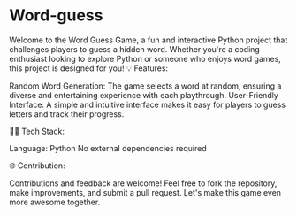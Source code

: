 # Word-guess
Welcome to the Word Guess Game, a fun and interactive Python project that challenges players to guess a hidden word. Whether you're a coding enthusiast looking to explore Python or someone who enjoys word games, this project is designed for you!
💡 Features:

Random Word Generation: The game selects a word at random, ensuring a diverse and entertaining experience with each playthrough.
User-Friendly Interface: A simple and intuitive interface makes it easy for players to guess letters and track their progress.

👩‍💻 Tech Stack:

Language: Python
No external dependencies required

🌐 Contribution:

Contributions and feedback are welcome! Feel free to fork the repository, make improvements, and submit a pull request. Let's make this game even more awesome together.

